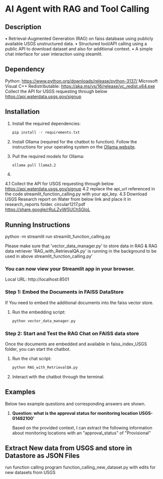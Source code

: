# AI Agent with RAG and Tool Calling

## Description
• Retrieval-Augmented Generation (RAG) on faiss database using publicly available USGS unstructured data.
• Structured tool/API calling using a public API to download dataset and also for additional context.
• A simple chat interface for user interaction using steamlit.

## Dependency 
Python: 
    https://www.python.org/downloads/release/python-3137/
Microsoft Visual C++ Redistributable: 
    https://aka.ms/vs/16/release/vc_redist.x64.exe
Collect the API for USGS requesting through below
    https://api.waterdata.usgs.gov/signup

## Installation

1. Install the required dependencies:
   ```bash
   pip install -r requirements.txt
   ```

2. Install Ollama (required for the chatbot to function). Follow the instructions for your operating system on the [Ollama website](https://ollama.ai/).

3. Pull the required models for Ollama:
   ```bash
   ollama pull llama3.2
   ```

4.  
4.1 Collect the API for USGS requesting through below
    https://api.waterdata.usgs.gov/signup
4.2 replace the api_url referenced in the code streamlit_function_calling.py with your api_key.
4.3 Download USGS Research report on Water from below link and place it in research_reports folder.
    circular1217.pdf https://share.google/rRuLZviW5UChSGloL


## Running Instructions

python -m streamlit run streamlit_function_calling.py

Please make sure that 'vector_data_manager.py' to store data in RAG & 
RAG data retriever 'RAG_with_RetrievalQA.py' is running in the background 
to be used in above streamlit_function_calling.py'

### You can now view your Streamlit app in your browser.

  Local URL: http://localhost:8501


### Step 1: Embed the Documents in FAISS DataStore
If You need to embed the additional documents into the faiss vector store.

1. Run the embedding script:
   ```bash
   python vector_data_manager.py
   ```

### Step 2: Start and Test the RAG Chat on FAISS data store
Once the documents are embedded and available in faiss_index_USGS folder, you can start the chatbot.

1. Run the chat script:
   ```bash
   python RAG_with_RetrievalQA.py
   ```
2. Interact with the chatbot through the terminal.

## Examples
Below two example questions and corresponding answers are shown.

1. **Question: what is the approval status for monitoring location USGS-01482100'**

    Based on the provided context, I can extract the following information about monitoring locations with an "approval_status" of "Provisional"

## Extract New data from USGS and store in Datastore as JSON Files

 run function calling program function_calling_new_dataset.py with edits for new datasets from USGS

